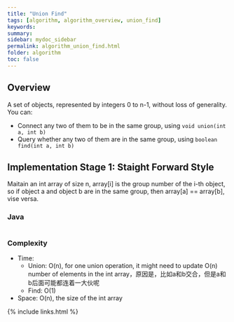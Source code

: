 ```yaml
---
title: "Union Find"
tags: [algorithm, algorithm_overview, union_find]
keywords:
summary:
sidebar: mydoc_sidebar
permalink: algorithm_union_find.html
folder: algorithm
toc: false
---
```


## Overview
A set of objects, represented by integers 0 to n-1, without loss of generality. You can:
* Connect any two of them to be in the same group, using `void union(int a, int b)`
* Query whether any two of them are in the same group, using `boolean find(int a, int b)`

## Implementation Stage 1: Staight Forward Style
Maitain an int array of size n, array[i] is the group number of the i-th object, 
so if object a and object b are in the same group, then array[a] == array[b], vise versa.

### Java
```java

```

### Complexity
* Time: 
  * Union: O(n), for one union operation, it might need to update O(n) number of elements in the int array，原因是，比如a和b交合，但是a和b后面可能都连着一大伙呢
  * Find: O(1)
* Space: O(n), the size of the int array


{% include links.html %}
